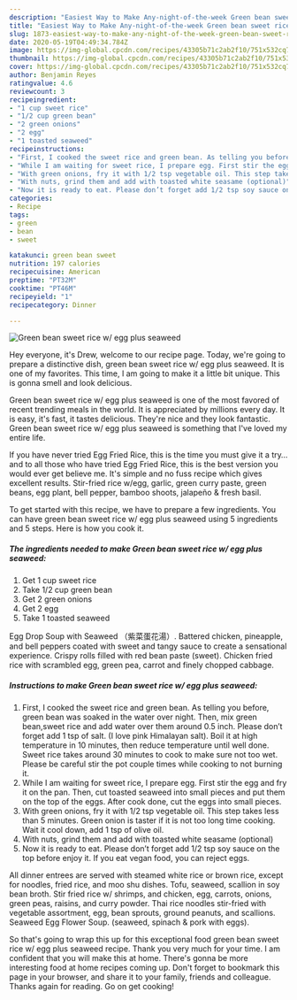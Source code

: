 ```yaml
---
description: "Easiest Way to Make Any-night-of-the-week Green bean sweet rice w/ egg plus seaweed"
title: "Easiest Way to Make Any-night-of-the-week Green bean sweet rice w/ egg plus seaweed"
slug: 1873-easiest-way-to-make-any-night-of-the-week-green-bean-sweet-rice-w-egg-plus-seaweed
date: 2020-05-19T04:49:34.784Z
image: https://img-global.cpcdn.com/recipes/43305b71c2ab2f10/751x532cq70/green-bean-sweet-rice-w-egg-plus-seaweed-recipe-main-photo.jpg
thumbnail: https://img-global.cpcdn.com/recipes/43305b71c2ab2f10/751x532cq70/green-bean-sweet-rice-w-egg-plus-seaweed-recipe-main-photo.jpg
cover: https://img-global.cpcdn.com/recipes/43305b71c2ab2f10/751x532cq70/green-bean-sweet-rice-w-egg-plus-seaweed-recipe-main-photo.jpg
author: Benjamin Reyes
ratingvalue: 4.6
reviewcount: 3
recipeingredient:
- "1 cup sweet rice"
- "1/2 cup green bean"
- "2 green onions"
- "2 egg"
- "1 toasted seaweed"
recipeinstructions:
- "First, I cooked the sweet rice and green bean. As telling you before, green bean was soaked in the water over night. Then, mix green bean,sweet rice and add water over them around 0.5 inch. Please don’t forget add 1 tsp of salt. (I love pink Himalayan salt). Boil it at high temperature in 10 minutes, then reduce temperature until well done. Sweet rice takes around 30 minutes to cook to make sure not too wet. Please be careful stir the pot couple times while cooking to not burning it."
- "While I am waiting for sweet rice, I prepare egg. First stir the egg and fry it on the pan. Then, cut toasted seaweed into small pieces and put them on the top of the eggs. After cook done, cut the eggs into small pieces."
- "With green onions, fry it with 1/2 tsp vegetable oil. This step takes less than 5 minutes. Green onion is taster if it is not too long time cooking. Wait it cool down, add 1 tsp of olive oil."
- "With nuts, grind them and add with toasted white seasame (optional)"
- "Now it is ready to eat. Please don’t forget add 1/2 tsp soy sauce on the top before enjoy it. If you eat vegan food, you can reject eggs."
categories:
- Recipe
tags:
- green
- bean
- sweet

katakunci: green bean sweet 
nutrition: 197 calories
recipecuisine: American
preptime: "PT32M"
cooktime: "PT46M"
recipeyield: "1"
recipecategory: Dinner

---
```



![Green bean sweet rice w/ egg plus seaweed](https://img-global.cpcdn.com/recipes/43305b71c2ab2f10/751x532cq70/green-bean-sweet-rice-w-egg-plus-seaweed-recipe-main-photo.jpg)

Hey everyone, it's Drew, welcome to our recipe page. Today, we're going to prepare a distinctive dish, green bean sweet rice w/ egg plus seaweed. It is one of my favorites. This time, I am going to make it a little bit unique. This is gonna smell and look delicious.

Green bean sweet rice w/ egg plus seaweed is one of the most favored of recent trending meals in the world. It is appreciated by millions every day. It is easy, it's fast, it tastes delicious. They're nice and they look fantastic. Green bean sweet rice w/ egg plus seaweed is something that I've loved my entire life.

If you have never tried Egg Fried Rice, this is the time you must give it a try… and to all those who have tried Egg Fried Rice, this is the best version you would ever get believe me. It&#39;s simple and no fuss recipe which gives excellent results. Stir-fried rice w/egg, garlic, green curry paste, green beans, egg plant, bell pepper, bamboo shoots, jalapeño &amp; fresh basil.


To get started with this recipe, we have to prepare a few ingredients. You can have green bean sweet rice w/ egg plus seaweed using 5 ingredients and 5 steps. Here is how you cook it.

<!--inarticleads1-->

##### The ingredients needed to make Green bean sweet rice w/ egg plus seaweed:

1. Get 1 cup sweet rice
1. Take 1/2 cup green bean
1. Get 2 green onions
1. Get 2 egg
1. Take 1 toasted seaweed


Egg Drop Soup with Seaweed （紫菜蛋花湯）. Battered chicken, pineapple, and bell peppers coated with sweet and tangy sauce to create a sensational experience. Crispy rolls filled with red bean paste (sweet). Chicken fried rice with scrambled egg, green pea, carrot and finely chopped cabbage. 

<!--inarticleads2-->

##### Instructions to make Green bean sweet rice w/ egg plus seaweed:

1. First, I cooked the sweet rice and green bean. As telling you before, green bean was soaked in the water over night. Then, mix green bean,sweet rice and add water over them around 0.5 inch. Please don’t forget add 1 tsp of salt. (I love pink Himalayan salt). Boil it at high temperature in 10 minutes, then reduce temperature until well done. Sweet rice takes around 30 minutes to cook to make sure not too wet. Please be careful stir the pot couple times while cooking to not burning it.
1. While I am waiting for sweet rice, I prepare egg. First stir the egg and fry it on the pan. Then, cut toasted seaweed into small pieces and put them on the top of the eggs. After cook done, cut the eggs into small pieces.
1. With green onions, fry it with 1/2 tsp vegetable oil. This step takes less than 5 minutes. Green onion is taster if it is not too long time cooking. Wait it cool down, add 1 tsp of olive oil.
1. With nuts, grind them and add with toasted white seasame (optional)
1. Now it is ready to eat. Please don’t forget add 1/2 tsp soy sauce on the top before enjoy it. If you eat vegan food, you can reject eggs.


All dinner entrees are served with steamed white rice or brown rice, except for noodles, fried rice, and moo shu dishes. Tofu, seaweed, scallion in soy bean broth. Stir fried rice w/ shrimps, and chicken, egg, carrots, onions, green peas, raisins, and curry powder. Thai rice noodles stir-fried with vegetable assortment, egg, bean sprouts, ground peanuts, and scallions. Seaweed Egg Flower Soup. (seaweed, spinach &amp; pork with eggs). 

So that's going to wrap this up for this exceptional food green bean sweet rice w/ egg plus seaweed recipe. Thank you very much for your time. I am confident that you will make this at home. There's gonna be more interesting food at home recipes coming up. Don't forget to bookmark this page in your browser, and share it to your family, friends and colleague. Thanks again for reading. Go on get cooking!
